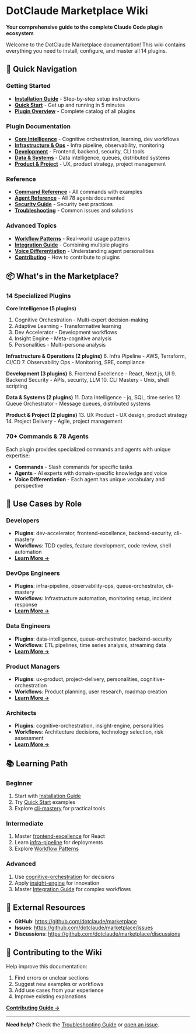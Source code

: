 # DotClaude Marketplace Wiki

**Your comprehensive guide to the complete Claude Code plugin ecosystem**

Welcome to the DotClaude Marketplace documentation! This wiki contains everything you need to install, configure, and master all 14 plugins.

## 🚀 Quick Navigation

### Getting Started
- **[Installation Guide](./Installation.md)** - Step-by-step setup instructions
- **[Quick Start](./Quick-Start.md)** - Get up and running in 5 minutes
- **[Plugin Overview](./Plugin-Catalog.md)** - Complete catalog of all plugins

### Plugin Documentation
- **[Core Intelligence](./Core-Intelligence.md)** - Cognitive orchestration, learning, dev workflows
- **[Infrastructure & Ops](./Infrastructure-Ops.md)** - Infra pipeline, observability, monitoring
- **[Development](./Development.md)** - Frontend, backend, security, CLI tools
- **[Data & Systems](./Data-Systems.md)** - Data intelligence, queues, distributed systems
- **[Product & Project](./Product-Project.md)** - UX, product strategy, project management

### Reference
- **[Command Reference](./Command-Reference.md)** - All commands with examples
- **[Agent Reference](./Agent-Reference.md)** - All 78 agents documented
- **[Security Guide](./Security.md)** - Security best practices
- **[Troubleshooting](./Troubleshooting.md)** - Common issues and solutions

### Advanced Topics
- **[Workflow Patterns](./Workflow-Patterns.md)** - Real-world usage patterns
- **[Integration Guide](./Integration.md)** - Combining multiple plugins
- **[Voice Differentiation](./Voice-Differentiation.md)** - Understanding agent personalities
- **[Contributing](./Contributing.md)** - How to contribute to plugins

## 📦 What's in the Marketplace?

### 14 Specialized Plugins

**Core Intelligence (5 plugins)**
1. Cognitive Orchestration - Multi-expert decision-making
2. Adaptive Learning - Transformative learning
3. Dev Accelerator - Development workflows
4. Insight Engine - Meta-cognitive analysis
5. Personalities - Multi-persona analysis

**Infrastructure & Operations (2 plugins)**
6. Infra Pipeline - AWS, Terraform, CI/CD
7. Observability Ops - Monitoring, SRE, compliance

**Development (3 plugins)**
8. Frontend Excellence - React, Next.js, UI
9. Backend Security - APIs, security, LLM
10. CLI Mastery - Unix, shell scripting

**Data & Systems (2 plugins)**
11. Data Intelligence - jq, SQL, time series
12. Queue Orchestrator - Message queues, distributed systems

**Product & Project (2 plugins)**
13. UX Product - UX design, product strategy
14. Project Delivery - Agile, project management

### 70+ Commands & 78 Agents

Each plugin provides specialized commands and agents with unique expertise:
- **Commands** - Slash commands for specific tasks
- **Agents** - AI experts with domain-specific knowledge and voice
- **Voice Differentiation** - Each agent has unique vocabulary and perspective

## 🎯 Use Cases by Role

### Developers
- **Plugins**: dev-accelerator, frontend-excellence, backend-security, cli-mastery
- **Workflows**: TDD cycles, feature development, code review, shell automation
- **[Learn More →](./Developers.md)**

### DevOps Engineers
- **Plugins**: infra-pipeline, observability-ops, queue-orchestrator, cli-mastery
- **Workflows**: Infrastructure automation, monitoring setup, incident response
- **[Learn More →](./DevOps.md)**

### Data Engineers
- **Plugins**: data-intelligence, queue-orchestrator, backend-security
- **Workflows**: ETL pipelines, time series analysis, streaming data
- **[Learn More →](./Data-Engineers.md)**

### Product Managers
- **Plugins**: ux-product, project-delivery, personalities, cognitive-orchestration
- **Workflows**: Product planning, user research, roadmap creation
- **[Learn More →](./Product-Managers.md)**

### Architects
- **Plugins**: cognitive-orchestration, insight-engine, personalities
- **Workflows**: Architecture decisions, technology selection, risk assessment
- **[Learn More →](./Architects.md)**

## 📚 Learning Path

### Beginner
1. Start with [Installation Guide](./Installation.md)
2. Try [Quick Start](./Quick-Start.md) examples
3. Explore [cli-mastery](./plugins/cli-mastery.md) for practical tools

### Intermediate
1. Master [frontend-excellence](./plugins/frontend-excellence.md) for React
2. Learn [infra-pipeline](./plugins/infra-pipeline.md) for deployments
3. Explore [Workflow Patterns](./Workflow-Patterns.md)

### Advanced
1. Use [cognitive-orchestration](./plugins/cognitive-orchestration.md) for decisions
2. Apply [insight-engine](./plugins/insight-engine.md) for innovation
3. Master [Integration Guide](./Integration.md) for complex workflows

## 🔗 External Resources

- **GitHub**: https://github.com/dotclaude/marketplace
- **Issues**: https://github.com/dotclaude/marketplace/issues
- **Discussions**: https://github.com/dotclaude/marketplace/discussions

## 📝 Contributing to the Wiki

Help improve this documentation:
1. Find errors or unclear sections
2. Suggest new examples or workflows
3. Add use cases from your experience
4. Improve existing explanations

**[Contributing Guide →](./Contributing.md)**

---

**Need help?** Check the [Troubleshooting Guide](./Troubleshooting.md) or [open an issue](https://github.com/dotclaude/marketplace/issues).
